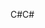 <span data-ttu-id="73875-101">C#</span><span class="sxs-lookup"><span data-stu-id="73875-101">C#</span></span>